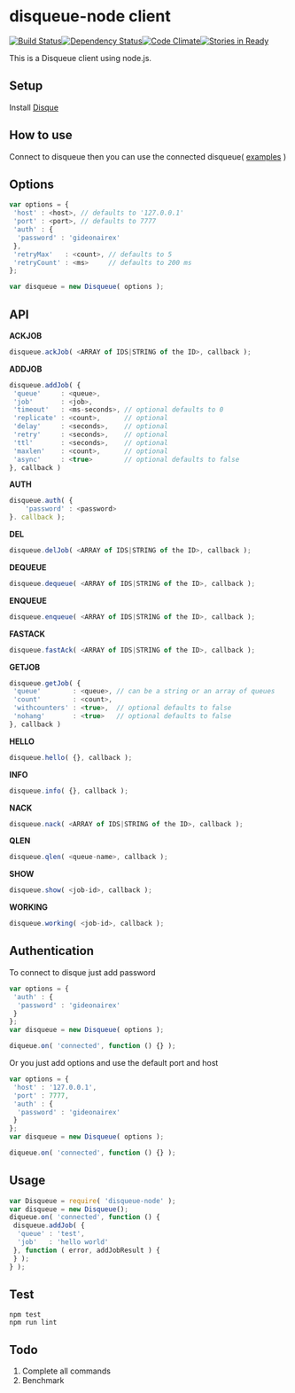 # disqueue-node client
[![Build Status](https://travis-ci.org/gideonairex/disqueue-node.svg?branch=master)](https://travis-ci.org/gideonairex/disqueue-node)[![Dependency Status](https://david-dm.org/gideonairex/disqueue-node.svg)](https://david-dm.org/gideonairex/disqueue-node)[![Code Climate](https://codeclimate.com/github/gideonairex/disqueue-node/badges/gpa.svg)](https://codeclimate.com/github/gideonairex/disqueue-node)[![Stories in Ready](https://badge.waffle.io/gideonairex/disqueue-node.png?label=ready&title=Ready)](https://waffle.io/gideonairex/disqueue-node)

This is a Disqueue client using node.js.

## Setup
Install [Disque](https://github.com/antirez/disque)

## How to use
Connect to disqueue then you can use the connected disqueue( [examples](https://github.com/gideonairex/disqueue-node/tree/master/example) )

## Options
```javascript
var options = {
 'host' : <host>, // defaults to '127.0.0.1'
 'port' : <port>, // defaults to 7777
 'auth' : {
  'password' : 'gideonairex'
 },
 'retryMax'   : <count>, // defaults to 5
 'retryCount' : <ms>     // defaults to 200 ms
};

var disqueue = new Disqueue( options );
```

## API

__ACKJOB__
```javascript
disqueue.ackJob( <ARRAY of IDS|STRING of the ID>, callback );
```

__ADDJOB__
```javascript
disqueue.addJob( {
 'queue'     : <queue>,
 'job'       : <job>,
 'timeout'   : <ms-seconds>, // optional defaults to 0
 'replicate' : <count>,      // optional
 'delay'     : <seconds>,    // optional
 'retry'     : <seconds>,    // optional
 'ttl'       : <seconds>,    // optional
 'maxlen'    : <count>,      // optional
 'async'     : <true>        // optional defaults to false
}, callback )
```

__AUTH__
```javascript
disqueue.auth( {
	'password' : <password>
}. callback );
```

__DEL__
```javascript
disqueue.delJob( <ARRAY of IDS|STRING of the ID>, callback );
```

__DEQUEUE__
```javascript
disqueue.dequeue( <ARRAY of IDS|STRING of the ID>, callback );
```

__ENQUEUE__
```javascript
disqueue.enqueue( <ARRAY of IDS|STRING of the ID>, callback );
```

__FASTACK__
```javascript
disqueue.fastAck( <ARRAY of IDS|STRING of the ID>, callback );
```

__GETJOB__
```javascript
disqueue.getJob( {
 'queue'        : <queue>, // can be a string or an array of queues
 'count'        : <count>,
 'withcounters' : <true>,  // optional defaults to false
 'nohang'       : <true>   // optional defaults to false
}, callback )
```

__HELLO__
```javascript
disqueue.hello( {}, callback );
```

__INFO__
```javascript
disqueue.info( {}, callback );
```

__NACK__
```javascript
disqueue.nack( <ARRAY of IDS|STRING of the ID>, callback );
```

__QLEN__
```javascript
disqueue.qlen( <queue-name>, callback );
```

__SHOW__
```javascript
disqueue.show( <job-id>, callback );
```

__WORKING__
```javascript
disqueue.working( <job-id>, callback );
```

## Authentication
To connect to disque just add password
```javascript
var options = {
 'auth' : {
  'password' : 'gideonairex'
 }
};
var disqueue = new Disqueue( options );

diqueue.on( 'connected', function () {} );
```
Or you just add options and use the default port and host
```javascript
var options = {
 'host' : '127.0.0.1',
 'port' : 7777,
 'auth' : {
  'password' : 'gideonairex'
 }
};
var disqueue = new Disqueue( options );

diqueue.on( 'connected', function () {} );
```

## Usage
```javascript
var Disqueue = require( 'disqueue-node' );
var disqueue = new Disqueue();
diqueue.on( 'connected', function () {
 disqueue.addJob( {
  'queue' : 'test',
  'job'   : 'hello world'
 }, function ( error, addJobResult ) {
 } );
} );
```

## Test
```
npm test
npm run lint
```

## Todo
1. Complete all commands
2. Benchmark
